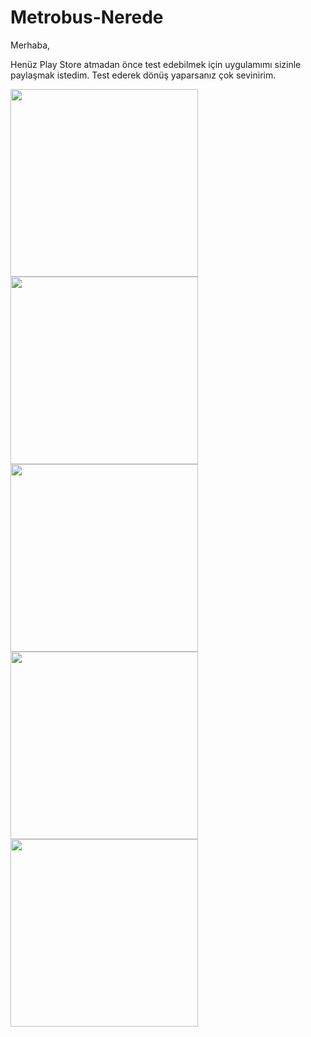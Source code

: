 # Metrobus-Nerede

Merhaba,

Henüz Play Store atmadan önce test edebilmek için uygulamımı sizinle paylaşmak istedim. Test ederek dönüş yaparsanız çok sevinirim.

<img src="http://ahmetbalkan.com.tr/1.jpeg" width="300"/> <img src="http://ahmetbalkan.com.tr/2.jpeg" width="300"/> <img src="http://ahmetbalkan.com.tr/3.jpeg" width="300"/> <img src="http://ahmetbalkan.com.tr/4.jpeg" width="300"/> <img src="http://ahmetbalkan.com.tr/5.jpeg" width="300"/>
